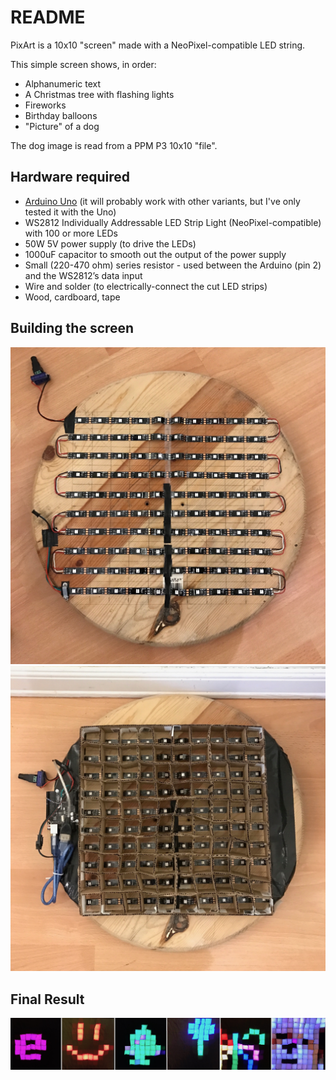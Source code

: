# README

PixArt is a 10x10 "screen" made with a NeoPixel-compatible LED  string.

This simple screen shows, in order:
* Alphanumeric text
* A Christmas tree with flashing lights
* Fireworks
* Birthday balloons
* "Picture" of a dog

The dog image is read from a PPM P3 10x10 "file".

## Hardware required

* [Arduino Uno](http://arduino.cc/en/Main/arduinoBoardUno) (it will probably work with other variants, but I've only tested it with the Uno)
* WS2812 Individually Addressable LED Strip Light (NeoPixel-compatible) with 100 or more LEDs
* 50W 5V power supply (to drive the LEDs)
* 1000uF capacitor to smooth out the output of the power supply
* Small (220-470 ohm) series resistor - used between the Arduino (pin 2) and the WS2812’s data input
* Wire and solder (to electrically-connect the cut LED strips)
* Wood, cardboard, tape

## Building the screen

![Step 1](pa_board1.jpg)
![Step 2](pa_board2.jpg)

## Final Result

![Final Result](pa_display.jpg)
